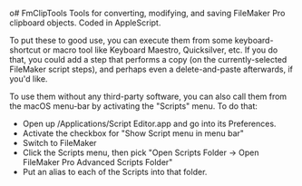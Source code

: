 o# FmClipTools
Tools for converting, modifying, and saving FileMaker Pro clipboard objects. Coded in AppleScript. 

To put these to good use, you can execute them from some keyboard-shortcut or macro tool like Keyboard Maestro, Quicksilver, etc. 
If you do that, you could add a step that performs a copy (on the currently-selected FileMaker script steps), and perhaps even a delete-and-paste afterwards, if you'd like. 

To use them without any third-party software, you can also call them from the macOS menu-bar by activating the "Scripts" menu. 
To do that: 
* Open up /Applications/Script Editor.app and go into its Preferences. 
* Activate the checkbox for "Show Script menu in menu bar"
* Switch to FileMaker
* Click the Scripts menu, then pick "Open Scripts Folder -> Open FileMaker Pro Advanced Scripts Folder"
* Put an alias to each of the Scripts into that folder. 

